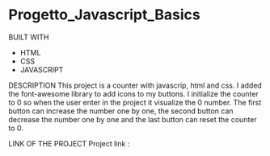 # Progetto_Javascript_Basics

BUILT WITH 
- HTML
- CSS
- JAVASCRIPT

DESCRIPTION 
This project is a counter with javascrip, html and css. I added the font-awesome library to add icons to my buttons. I initialize the counter to 0 so when the user enter in the project it visualize the 0 number. The first button can increase the number one by one, the second button can decrease the number one by one and the last button can reset the counter to 0. 

LINK OF THE PROJECT
Project link :
